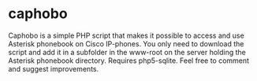 # caphobo
Caphobo is a simple PHP script that makes it possible to access and use Asterisk phonebook on Cisco IP-phones.
You only need to download the script and add it in a subfolder in the www-root on the server holding the Asterisk phonebook directory.
Requires php5-sqlite.
Feel free to comment and suggest improvements.

